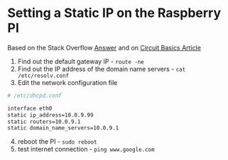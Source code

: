 # Setting a Static IP on the Raspberry PI

Based on the Stack Overflow [Answer](http://raspberrypi.stackexchange.com/questions/37920/how-do-i-set-up-networking-wifi-static-ip) and on [Circuit Basics Article](http://www.circuitbasics.com/how-to-set-up-a-static-ip-on-the-raspberry-pi/)

1. Find out the default gateway IP - `route -ne`
2. Find out the IP address of the domain name servers - `cat /etc/resolv.conf`
3. Edit the network configuration file

```bash
# /etc/dhcpd.conf

interface eth0
static ip_address=10.0.9.99
static routers=10.0.9.1
static domain_name_servers=10.0.9.1
```

4. reboot the PI - `sudo reboot`
5. test internet connection - `ping www.google.com`

